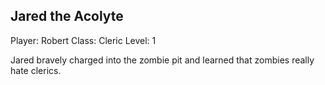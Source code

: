 
## Jared the Acolyte

Player: Robert
Class: Cleric
Level: 1

Jared bravely charged into the zombie pit and learned that zombies really hate
clerics.
